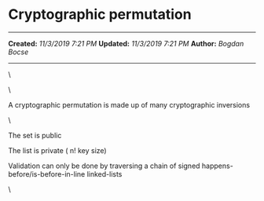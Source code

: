 Cryptographic permutation
=========================

  -------------- ---------------------
  **Created:**   *11/3/2019 7:21 PM*
  **Updated:**   *11/3/2019 7:21 PM*
  **Author:**    *Bogdan Bocse*
  -------------- ---------------------

\

\

A cryptographic permutation is made up of many cryptographic inversions

\

The set is public 

The list is private ( n! key size)

Validation can only be done by traversing a chain of signed
happens-before/is-before-in-line linked-lists

\

 
